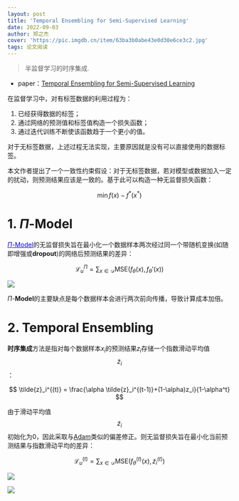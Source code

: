 ```yaml
---
layout: post
title: 'Temporal Ensembling for Semi-Supervised Learning'
date: 2022-09-03
author: 郑之杰
cover: 'https://pic.imgdb.cn/item/63ba3b0abe43e0d30e6ce3c2.jpg'
tags: 论文阅读
---
```


> 半监督学习的时序集成.

- paper：[Temporal Ensembling for Semi-Supervised Learning](https://arxiv.org/abs/1610.02242)

在监督学习中，对有标签数据的利用过程为：
1. 已经获得数据的标签；
2. 通过网络的预测值和标签值构造一个损失函数；
3. 通过迭代训练不断使该函数趋于一个更小的值。

对于无标签数据，上述过程无法实现，主要原因就是没有可以直接使用的数据标签。

本文作者提出了一个一致性约束假设：对于无标签数据，若对模型或数据加入一定的扰动，则预测结果应该是一致的。基于此可以构造一种无监督损失函数：

$$ \min f(x) - f^*(x^*) $$

# 1. $\Pi$-Model

[<font color=blue>$\Pi$-Model</font>](https://0809zheng.github.io/2022/09/02/pimodel.html)的无监督损失旨在最小化一个数据样本两次经过同一个带随机变换(如随即增强或**dropout**)的网络后预测结果的差异：

$$ \mathcal{L}_u^{\Pi} = \sum_{x \in \mathcal{D}} \text{MSE}(f_{\theta}(x),f_{\theta}'(x)) $$

![](https://pic.imgdb.cn/item/63ba3633be43e0d30e6683fa.jpg)

$\Pi$-**Model**的主要缺点是每个数据样本会进行两次前向传播，导致计算成本加倍。

# 2. Temporal Ensembling

**时序集成**方法是指对每个数据样本$x_i$的预测结果$z_i$存储一个指数滑动平均值$$\tilde{z}_i$$：

$$ \tilde{z}_i^{(t)} = \frac{\alpha \tilde{z}_i^{(t-1)}+(1-\alpha)z_i}{1-\alpha^t} $$

由于滑动平均值$$\tilde{z}_i$$初始化为$0$，因此采取与[Adam](https://0809zheng.github.io/2020/12/09/adam.html#--%E5%88%9D%E5%A7%8B%E5%8C%96%E5%81%8F%E5%B7%AE%E4%BF%AE%E6%AD%A3--initialization-bias-correction)类似的偏差修正。则无监督损失旨在最小化当前预测结果与指数滑动平均的差异：

$$ \mathcal{L}_u^{(t)} = \sum_{x \in \mathcal{D}} \text{MSE}(f^{(t)}_{\theta}(x),\tilde{z}_i^{(t)}) $$

![](https://pic.imgdb.cn/item/63ba3e9cbe43e0d30e715ef3.jpg)


![](https://pic.imgdb.cn/item/63ba3ec4be43e0d30e718a2d.jpg)